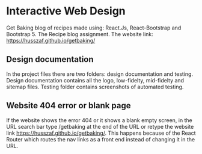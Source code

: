 # Interactive Web Design
Get Baking blog of recipes made using: React.Js, React-Bootstrap and Bootstrap 5.
The Recipe blog assignment.
The website link: https://husszaf.github.io/getbaking/

## Design documentation

In the project files there are two folders: design documentation and testing.
Design documentation contains all the logo, low-fidelty, mid-fidelty and sitemap files.
Testing folder contains screenshots of automated testing.

## Website 404 error or blank page
If the website shows the error 404 or it shows a blank empty screen, in the URL search bar type /getbaking at the end of the URL
or retype the website link https://husszaf.github.io/getbaking/. This happens because of the React Router which routes the nav links
as a front end instead of changing it in the URL.
